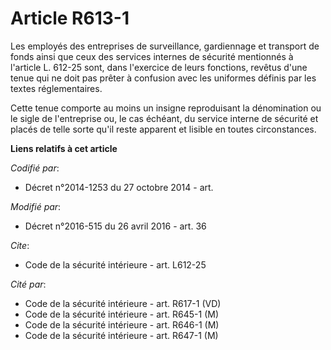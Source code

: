 # Article R613-1

Les employés des entreprises de surveillance, gardiennage et transport de fonds ainsi que ceux des services internes de
sécurité mentionnés à l'article L. 612-25 sont, dans l'exercice de leurs fonctions, revêtus d'une tenue qui ne doit pas
prêter à confusion avec les uniformes définis par les textes réglementaires. 

Cette tenue comporte au moins un insigne reproduisant la dénomination ou le sigle de l'entreprise ou, le cas échéant, du
service interne de sécurité et placés de telle sorte qu'il reste apparent et lisible  en toutes circonstances.

**Liens relatifs à cet article**

_Codifié par_:

  - Décret n°2014-1253 du 27 octobre 2014 - art.

_Modifié par_:

  - Décret n°2016-515 du 26 avril 2016 - art. 36

_Cite_:

  - Code de la sécurité intérieure - art. L612-25

_Cité par_:

  - Code de la sécurité intérieure - art. R617-1 (VD)
  - Code de la sécurité intérieure - art. R645-1 (M)
  - Code de la sécurité intérieure - art. R646-1 (M)
  - Code de la sécurité intérieure - art. R647-1 (M)
